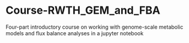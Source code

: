 # Course-RWTH_GEM_and_FBA
Four-part introductory course on working with genome-scale metabolic models and flux balance analyses in a jupyter notebook
